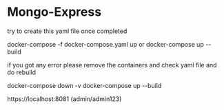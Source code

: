 # Mongo-Express

try to create this yaml file once completed

docker-compose -f docker-compose.yaml up or docker-compose up --build

if you got any error please remove the containers and check yaml file and do rebuild

docker-compose down -v
docker-compose up --build

https://localhost:8081 (admin/admin123)
